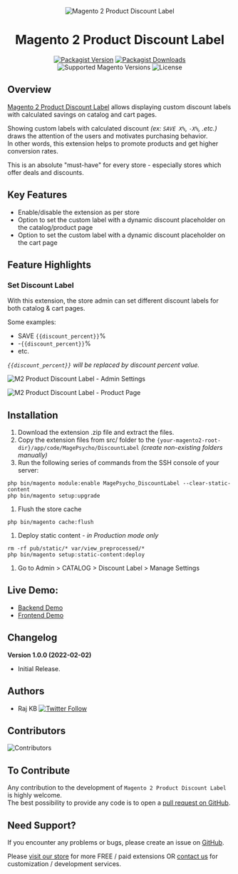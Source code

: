 <div align="center">

![Magento 2 Product Discount Label](https://i.imgur.com/d8QEHRb.png)
# Magento 2 Product Discount Label

</div>

<div align="center">

[![Packagist Version](https://img.shields.io/github/v/tag/MagePsycho/magento2-product-discount-label?logo=packagist&sort=semver&label=packagist&style=for-the-badge)](https://packagist.org/packages/magepsycho/magento2-discountlabel)
[![Packagist Downloads](https://img.shields.io/packagist/dt/magepsycho/magento2-discountlabel.svg?logo=composer&style=for-the-badge)](https://packagist.org/packages/magepsycho/magento2-discountlabel/stats)
![Supported Magento Versions](https://img.shields.io/badge/magento-%202.3_|_2.4-brightgreen.svg?logo=magento&longCache=true&style=for-the-badge)
![License](https://img.shields.io/badge/license-MIT-green?color=%23234&style=for-the-badge)

</div>

## Overview
[Magento 2 Product Discount Label](https://www.magepsycho.com/magento2-product-discount-label.html) allows displaying custom discount labels with calculated savings on catalog and cart pages.

Showing custom labels with calculated discount *(ex: `SAVE X%`, `-X%`, .etc.)* draws the attention of the users and motivates purchasing behavior.  
In other words, this extension helps to promote products and get higher conversion rates.

This is an absolute "must-have" for every store - especially stores which offer deals and discounts.

## Key Features
* Enable/disable the extension as per store
* Option to set the custom label with a dynamic discount placeholder on the catalog/product page
* Option to set the custom label with a dynamic discount placeholder on the cart page

## Feature Highlights

### Set Discount Label
With this extension, the store admin can set different discount labels for both catalog & cart pages.

Some examples:
* SAVE `{{discount_percent}}`%
* -`{{discount_percent}}`%
* etc.

*`{{discount_percent}}` will be replaced by discount percent value.*

![M2 Product Discount Label - Admin Settings](https://www.magepsycho.com/media/catalog/product/2/0/20-m2-discount-label-admin-label-settings_1.png)

![M2 Product Discount Label - Product Page](https://www.magepsycho.com/media/catalog/product/5/0/50-m2-discount-label-storefront-samples.png)

## Installation
1. Download the extension .zip file and extract the files.
1. Copy the extension files from src/ folder to the `{your-magento2-root-dir}/app/code/MagePsycho/DiscountLabel` *(create non-existing folders manually)*
1. Run the following series of commands from the SSH console of your server:
```
php bin/magento module:enable MagePsycho_DiscountLabel --clear-static-content
php bin/magento setup:upgrade
```
1. Flush the store cache
```
php bin/magento cache:flush
```
1. Deploy static content - *in Production mode only*
```
rm -rf pub/static/* var/view_preprocessed/*
php bin/magento setup:static-content:deploy
```
1. Go to Admin > CATALOG > Discount Label > Manage Settings

## Live Demo:

* [Backend Demo](http://m2default.mage-expo.com/savvy-shoulder-tote.html)
* [Frontend Demo](http://m2default.mage-expo.com/admin_m2demo/?module=discountlabel)

## Changelog

**Version 1.0.0 (2022-02-02)**

* Initial Release.

## Authors
- Raj KB [![Twitter Follow](https://img.shields.io/twitter/follow/rajkbnp.svg?style=social)](https://twitter.com/rajkbnp)

## Contributors

![Contributors](https://contrib.rocks/image?repo=MagePsycho/magento2-product-discount-label)

## To Contribute
Any contribution to the development of `Magento 2 Product Discount Label` is highly welcome.  
The best possibility to provide any code is to open a [pull request on GitHub](https://github.com/MagePsycho/magento2-product-discount-label/pulls).

## Need Support?
If you encounter any problems or bugs, please create an issue on [GitHub](https://github.com/MagePsycho/magento2-product-discount-label/issues).

Please [visit our store](https://www.magepsycho.com/extensions/magento-2.html) for more FREE / paid extensions OR [contact us](https://magepsycho.com/contact) for customization / development services.